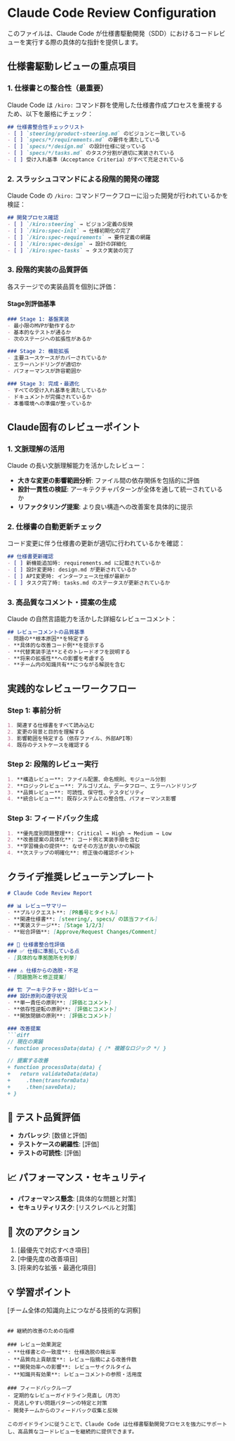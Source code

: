 # Claude Code Review Configuration

このファイルは、Claude Code が仕様書駆動開発（SDD）におけるコードレビューを実行する際の具体的な指針を提供します。

## 仕様書駆動レビューの重点項目

### 1. 仕様書との整合性（最重要）
Claude Code は `/kiro:` コマンド群を使用した仕様書作成プロセスを重視するため、以下を厳格にチェック：

```markdown
## 仕様書整合性チェックリスト
- [ ] `steering/product-steering.md` のビジョンと一致している
- [ ] `specs/*/requirements.md` の要件を満たしている  
- [ ] `specs/*/design.md` の設計仕様に従っている
- [ ] `specs/*/tasks.md` のタスク分割が適切に実装されている
- [ ] 受け入れ基準（Acceptance Criteria）がすべて充足されている
```

### 2. スラッシュコマンドによる段階的開発の確認
Claude Code の `/kiro:` コマンドワークフローに沿った開発が行われているかを検証：

```markdown
## 開発プロセス確認
- [ ] `/kiro:steering` → ビジョン定義の反映
- [ ] `/kiro:spec-init` → 仕様初期化の完了
- [ ] `/kiro:spec-requirements` → 要件定義の網羅
- [ ] `/kiro:spec-design` → 設計の詳細化
- [ ] `/kiro:spec-tasks` → タスク実装の完了
```

### 3. 段階的実装の品質評価
各ステージでの実装品質を個別に評価：

#### Stage別評価基準
```markdown
### Stage 1: 基盤実装
- 最小限のMVPが動作するか
- 基本的なテストが通るか
- 次のステージへの拡張性があるか

### Stage 2: 機能拡張  
- 主要ユースケースがカバーされているか
- エラーハンドリングが適切か
- パフォーマンスが許容範囲か

### Stage 3: 完成・最適化
- すべての受け入れ基準を満たしているか
- ドキュメントが完備されているか
- 本番環境への準備が整っているか
```

## Claude固有のレビューポイント

### 1. 文脈理解の活用
Claude の長い文脈理解能力を活かしたレビュー：

- **大きな変更の影響範囲分析**: ファイル間の依存関係を包括的に評価
- **設計一貫性の検証**: アーキテクチャパターンが全体を通して統一されているか
- **リファクタリング提案**: より良い構造への改善案を具体的に提示

### 2. 仕様書の自動更新チェック
コード変更に伴う仕様書の更新が適切に行われているかを確認：

```markdown
## 仕様書更新確認
- [ ] 新機能追加時: requirements.md に記載されているか
- [ ] 設計変更時: design.md が更新されているか  
- [ ] API変更時: インターフェース仕様が最新か
- [ ] タスク完了時: tasks.md のステータスが更新されているか
```

### 3. 高品質なコメント・提案の生成
Claude の自然言語能力を活かした詳細なレビューコメント：

```markdown
## レビューコメントの品質基準
- 問題の**根本原因**を特定する
- **具体的な改善コード例**を提示する
- **代替実装手法**とそのトレードオフを説明する
- **将来の拡張性**への影響を考慮する
- **チーム内の知識共有**につながる解説を含む
```

## 実践的なレビューワークフロー

### Step 1: 事前分析
```markdown
1. 関連する仕様書をすべて読み込む
2. 変更の背景と目的を理解する  
3. 影響範囲を特定する（依存ファイル、外部API等）
4. 既存のテストケースを確認する
```

### Step 2: 段階的レビュー実行
```markdown
1. **構造レビュー**: ファイル配置、命名規則、モジュール分割
2. **ロジックレビュー**: アルゴリズム、データフロー、エラーハンドリング  
3. **品質レビュー**: 可読性、保守性、テスタビリティ
4. **統合レビュー**: 既存システムとの整合性、パフォーマンス影響
```

### Step 3: フィードバック生成
```markdown
1. **優先度別問題整理**: Critical → High → Medium → Low
2. **改善提案の具体化**: コード例と実装手順を含む
3. **学習機会の提供**: なぜその方法が良いかの解説
4. **次ステップの明確化**: 修正後の確認ポイント
```

## クライデ推奨レビューテンプレート

```markdown
# Claude Code Review Report

## 📊 レビューサマリー
- **プルリクエスト**: [PR番号とタイトル]
- **関連仕様書**: [steering/, specs/ の該当ファイル]
- **実装ステージ**: [Stage 1/2/3]
- **総合評価**: [Approve/Request Changes/Comment]

## 🎯 仕様書整合性評価
### ✅ 仕様に準拠している点
- [具体的な準拠箇所を列挙]

### ⚠️ 仕様からの逸脱・不足
- [問題箇所と修正提案]

## 🏗️ アーキテクチャ・設計レビュー
### 設計原則の遵守状況
- **単一責任の原則**: [評価とコメント]
- **依存性逆転の原則**: [評価とコメント]  
- **開放閉鎖の原則**: [評価とコメント]

### 改善提案
```diff
// 現在の実装
- function processData(data) { /* 複雑なロジック */ }

// 提案する改善
+ function processData(data) {
+   return validateData(data)
+     .then(transformData)
+     .then(saveData);
+ }
```

## 🧪 テスト品質評価
- **カバレッジ**: [数値と評価]
- **テストケースの網羅性**: [評価]
- **テストの可読性**: [評価]

## 📈 パフォーマンス・セキュリティ
- **パフォーマンス懸念**: [具体的な問題と対策]
- **セキュリティリスク**: [リスクレベルと対策]

## 🔄 次のアクション
1. [最優先で対応すべき項目]
2. [中優先度の改善項目]  
3. [将来的な拡張・最適化項目]

## 💡 学習ポイント
[チーム全体の知識向上につながる技術的な洞察]
```

## 継続的改善のための指標

### レビュー効果測定
- **仕様書との一致度**: 仕様逸脱の検出率
- **品質向上貢献度**: レビュー指摘による改善件数
- **開発効率への影響**: レビューサイクルタイム
- **知識共有効果**: レビューコメントの参照・活用度

### フィードバックループ
- 定期的なレビューガイドライン見直し（月次）
- 見逃しやすい問題パターンの特定と対策
- 開発チームからのフィードバック収集と反映

このガイドラインに従うことで、Claude Code は仕様書駆動開発プロセスを強力にサポートし、高品質なコードレビューを継続的に提供できます。